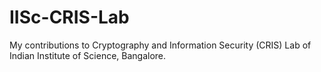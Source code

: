 # IISc-CRIS-Lab
My contributions to Cryptography and Information Security (CRIS) Lab of Indian Institute of Science, Bangalore.
